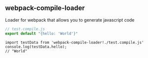 webpack-compile-loader
--

Loader for webpack that allows you to generate javascript code

```js
// test.compile.js
export default "{hello: 'World'}"
```

```es
import testData from 'webpack-compile-loader!./test.compile.js'
console.log(testData.hello);
// "World"
```
